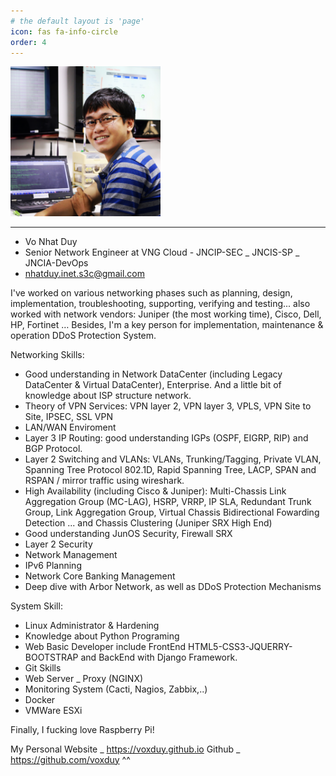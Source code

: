 ```yaml
---
# the default layout is 'page'
icon: fas fa-info-circle
order: 4
---
```


<img src="/assets/IMG_0093.JPG" alt="my profile image" style="width: 240px;">

---

- Vo Nhat Duy
- Senior Network Engineer at VNG Cloud - JNCIP-SEC _ JNCIS-SP _ JNCIA-DevOps
- nhatduy.inet.s3c@gmail.com

I've worked on various networking phases such as planning, design, implementation, troubleshooting, supporting, verifying and testing... also worked with network vendors: Juniper (the most working time), Cisco, Dell, HP, Fortinet … Besides, I'm a key person for implementation, maintenance & operation DDoS Protection System.

Networking Skills:
- Good understanding in Network DataCenter (including Legacy DataCenter & Virtual DataCenter), Enterprise. And a little bit of knowledge about ISP structure network.
- Theory of VPN Services: VPN layer 2, VPN layer 3, VPLS, VPN Site to Site, IPSEC, SSL VPN
- LAN/WAN Enviroment
- Layer 3 IP Routing: good understanding IGPs (OSPF, EIGRP, RIP) and BGP Protocol.
- Layer 2 Switching and VLANs: VLANs, Trunking/Tagging, Private VLAN, Spanning Tree Protocol 802.1D, Rapid Spanning Tree, LACP, SPAN and RSPAN / mirror traffic using wireshark.
- High Availability (including Cisco & Juniper): Multi-Chassis Link Aggregation Group (MC-LAG), HSRP, VRRP, IP SLA, Redundant Trunk Group, Link Aggregation Group, Virtual Chassis Bidirectional Fowarding Detection ... and Chassis Clustering (Juniper SRX High End)
- Good understanding JunOS Security, Firewall SRX
- Layer 2 Security
- Network Management
- IPv6 Planning
- Network Core Banking Management
- Deep dive with Arbor Network, as well as DDoS Protection Mechanisms

System Skill:
- Linux Administrator & Hardening
- Knowledge about Python Programing
- Web Basic Developer include FrontEnd HTML5-CSS3-JQUERRY-BOOTSTRAP and BackEnd with Django Framework.
- Git Skills
- Web Server _ Proxy (NGINX)
- Monitoring System (Cacti, Nagios, Zabbix,..)
- Docker
- VMWare ESXi

Finally, I fucking love Raspberry Pi!

My Personal Website _ https://voxduy.github.io
Github _ https://github.com/voxduy
^^
